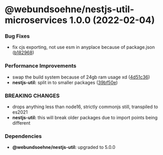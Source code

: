 # @webundsoehne/nestjs-util-microservices 1.0.0 (2022-02-04)


### Bug Fixes

* fix cjs exporting, not use esm in anyplace because of package.json ([b182968](https://gitlab.tailored-apps.com/bdsm/nx-skeleton/commit/b182968fc9ec27c8f3e985b9b6fe011da8c0d64b))


### Performance Improvements

* swap the build system because of 24gb ram usage xd ([4d51c36](https://gitlab.tailored-apps.com/bdsm/nx-skeleton/commit/4d51c36c266ae64c82c4387190a72077d8a0976c))
* **nestjs-util:** split in to smaller packages ([39bf50e](https://gitlab.tailored-apps.com/bdsm/nx-skeleton/commit/39bf50e771cb39665cabc9f8c8aae3cee02626c5))


### BREAKING CHANGES

* drops anything less than node16, strictly commonjs still, transpiled to es2021
* **nestjs-util:** this will break older packages due to import points being different





### Dependencies

* **@webundsoehne/nestjs-util:** upgraded to 5.0.0
